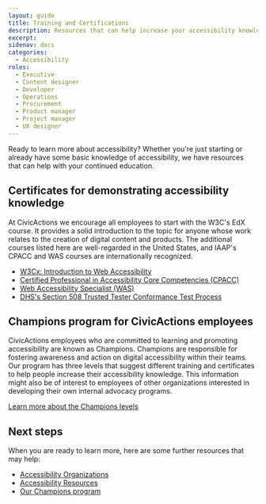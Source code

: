 ```yaml
---
layout: guide
title: Training and Certifications
description: Resources that can help increase your accessibility knowledge. 
excerpt: 
sidenav: docs
categories:
  - Accessibility
roles:
  - Executive
  - Content designer
  - Developer
  - Operations
  - Procurement
  - Product manager
  - Project manager
  - UX designer
---
```

 
Ready to learn more about accessibility? Whether you're just starting or already have some basic knowledge of accessibility, we have resources that can help with your continued education.  

## Certificates for demonstrating accessibility knowledge

At CivicActions we encourage all employees to start with the W3C's EdX course. It provides a solid introduction to the topic for anyone whose work relates to the creation of digital content and products. The additional courses listed here are well-regarded in the United States, and IAAP's CPACC and WAS courses are internationally recognized.

- [W3Cx: Introduction to Web Accessibility](https://www.edx.org/learn/web-accessibility/the-world-wide-web-consortium-w3c-introduction-to-web-accessibility)
- [Certified Professional in Accessibility Core Competencies (CPACC)](https://www.accessibilityassociation.org/s/certified-professional)
- [Web Accessibility Specialist (WAS)](https://www.accessibilityassociation.org/s/wascertification)
- [DHS's Section 508 Trusted Tester Conformance Test Process](https://www.dhs.gov/trusted-tester)

## Champions program for CivicActions employees

CivicActions employees who are committed to learning and promoting accessibility are known as Champions. Champions are responsible for fostering awareness and action on digital accessibility within their teams. Our program has three levels that suggest different training and certificates to help people increase their accessibility knowledge. This information might also be of interest to employees of other organizations interested in developing their own internal advocacy programs.

[Learn more about the Champions levels](https://accessibility.civicactions.com/guide/champions-program#champion-levels)

## Next steps

When you are ready to learn more, here are some further resources that may help:

- [Accessibility Organizations](https://accessibility.civicactions.com/guide/organizations)
- [Accessibility Resources](https://accessibility.civicactions.com/guide/resources)
- [Our Champions program](https://accessibility.civicactions.com/guide/champions-program)
